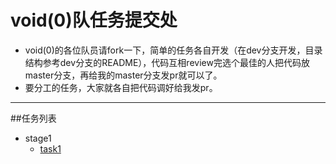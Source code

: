 # void(0)队任务提交处
* void(0)的各位队员请fork一下，简单的任务各自开发（在dev分支开发，目录结构参考dev分支的README），代码互相review完选个最佳的人把代码放master分支，再给我的master分支发pr就可以了。
* 要分工的任务，大家就各自把代码调好给我发pr。

----
##任务列表
* stage1
    - [task1](http://levonlin.github.io/ife_void0/stage1/task1)
